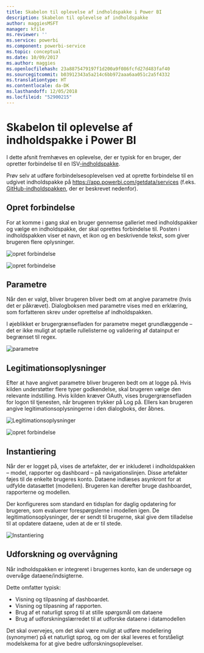 ```yaml
---
title: Skabelon til oplevelse af indholdspakke i Power BI
description: Skabelon til oplevelse af indholdspakke
author: maggiesMSFT
manager: kfile
ms.reviewer: ''
ms.service: powerbi
ms.component: powerbi-service
ms.topic: conceptual
ms.date: 10/09/2017
ms.author: maggies
ms.openlocfilehash: 23a8875479197f1d200a9f086fcfd27d483faf40
ms.sourcegitcommit: b03912343a5a214c6bb972aaa6aa051c2a5f4332
ms.translationtype: HT
ms.contentlocale: da-DK
ms.lasthandoff: 12/05/2018
ms.locfileid: "52900215"
---
```

# <a name="template-content-pack-experiences-in-power-bi"></a>Skabelon til oplevelse af indholdspakke i Power BI
I dette afsnit fremhæves en oplevelse, der er typisk for en bruger, der opretter forbindelse til en ISV[-indholdspakke](service-connect-to-services.md).

Prøv selv at udføre forbindelsesoplevelsen ved at oprette forbindelse til en udgivet indholdspakke på https://app.powerbi.com/getdata/services (f.eks. [GitHub-indholdspakken](https://app.powerbi.com/getdata/services/github), der er beskrevet nedenfor).

## <a name="connect"></a>Opret forbindelse
For at komme i gang skal en bruger gennemse galleriet med indholdspakker og vælge en indholdspakke, der skal oprettes forbindelse til. Posten i indholdspakken viser et navn, et ikon og en beskrivende tekst, som giver brugeren flere oplysninger.

![opret forbindelse](media/template-content-pack-experience/github_data.png)

![opret forbindelse](media/template-content-pack-experience/github_connect.png)

## <a name="parameters"></a>Parametre
Når den er valgt, bliver brugeren bliver bedt om at angive parametre (hvis det er påkrævet). Dialogboksen med parametre vises med en erklæring, som forfatteren skrev under oprettelse af indholdspakken.

I øjeblikket er brugergrænsefladen for parametre meget grundlæggende – det er ikke muligt at optælle rullelisterne og validering af datainput er begrænset til regex.

![parametre](media/template-content-pack-experience/github_params.png)

## <a name="credentials"></a>Legitimationsoplysninger
Efter at have angivet parametre bliver brugeren bedt om at logge på.  Hvis kilden understøtter flere typer godkendelse, skal brugeren vælge den relevante indstilling. Hvis kilden kræver OAuth, vises brugergrænsefladen for logon til tjenesten, når brugeren trykker på Log på.  Ellers kan brugeren angive legitimationsoplysningerne i den dialogboks, der åbnes.

![Legitimationsoplysninger](media/template-content-pack-experience/github_login.png)

![opret forbindelse](media/template-content-pack-experience/github_creds2.png)

## <a name="instantiation"></a>Instantiering
Når der er logget på, vises de artefakter, der er inkluderet i indholdspakken – model, rapporter og dashboard – på navigationslinjen.  Disse artefakter føjes til de enkelte brugeres konto.  Dataene indlæses asynkront for at udfylde datasættet (modellen).  Brugeren kan derefter bruge dashboardet, rapporterne og modellen.

Der konfigureres som standard en tidsplan for daglig opdatering for brugeren, som evaluerer forespørgslerne i modellen igen.  De legitimationsoplysninger, der er sendt til brugerne, skal give dem tilladelse til at opdatere dataene, uden at de er til stede.

![Instantiering](media/template-content-pack-experience/github_dashboard.png)

## <a name="exploration-and-monitoring"></a>Udforskning og overvågning
Når indholdspakken er integreret i brugernes konto, kan de undersøge og overvåge dataene/indsigterne.

Dette omfatter typisk:

* Visning og tilpasning af dashboardet.
* Visning og tilpasning af rapporten.
* Brug af et naturligt sprog til at stille spørgsmål om dataene
* Brug af udforskningslærredet til at udforske dataene i datamodellen

Det skal overvejes, om det skal være muligt at udføre modellering (synonymer) på et naturligt sprog, og om der skal leveres et forståeligt modelskema for at give bedre udforskningsoplevelser.


